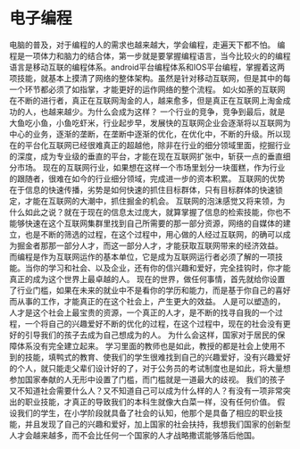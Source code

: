# 电子编程

电脑的普及，对于编程的人的需求也越来越大，学会编程，走遍天下都不怕。
编程是一项体力和脑力的结合体，第一步就是要掌握编程语言，当今比较火的的编程语言是移动互联的编程体系。android平台编程体系和IOS平台编程，掌握着这两项技能，就基本上摸清了网络的整体架构。虽然是针对移动互联网，但是其中的每一个环节都必须了如指掌，才能更好的运作网络的整个流程。
如火如荼的互联网在不断的进行者，真正在互联网淘金的人，越来愈多，但是真正在互联网上淘金成功的人，也越来越少。为什么会成为这样？
一个行业的竞争，竞争到最后，就是大鱼吃小鱼，小鱼吃虾米，行业起步早，发展快的互联网企业会逐渐将以互联网为中心的业务，逐渐的垄断，在垄断中逐渐的优化，在优化中，不断的升级。所以现在的平台化互联网已经很难真正的超越他，除非在行业的细分领域里面，挖掘行业的深度，成为专业级的垂直的平台，才能在现在互联网扩张中，斩获一点的垂直细分市场。
现在的互联网行业，如果想在这样一个市场里划分一块蛋糕，作为行业的跟随者，很难在如今的行业细分领域，完成进一步的资本积累。
互联网的优势在于信息的快速传播，劣势是如何快速的抓住目标群体，只有目标群体的快速锁定，才能在互联网的大潮中，抓住掘金的机会。
互联网的泡沫感觉又将来领，为什么如此之说？就在于现在的信息太过庞大，就算掌握了信息的检索技能，你也不能够快速在这个互联网集群里找到自己所需要的那一部分资源，网络的自媒体的建立，也是不断的筛选的过程，在这个过程中，用心做的人经过互联网，的确可以成为掘金者那那一部分人才，而这一部分人才，才能获取互联网带来的经济效益。
而编程是作为互联网运作的基本单位，它是成为互联网运行者必须了解的一项技能。当你的学习和社会、以及企业，还有你的信兴趣和爱好，完全挂钩时，你才能真正的成为这个世界上最卓越的人。
现在的世界，做任何事情，首先就给你设置了行业门槛，如果在未来的就业中不是看你的学历和能力，而是基于你自己的喜好而从事的工作，才能真正的在这个社会上，产生更大的效益。
人是可以塑造的，人才是这个社会上最宝贵的资源，一个真正的人才，是不断的找寻自我的一个过程，一个将自己的兴趣爱好不断的优化的过程，在这个过程中，现在的社会没有更好的引导我们的孩子去成为自己想成为的人。
为什么会这样，国家对于居民的保障体系没有完全建立起来。
学习里面的教师也是如此，教授的都是社会上使用不到的技能，填鸭式的教育、使我们的学生很难找到自己的兴趣爱好，没有兴趣爱好的个人，就只能走父辈们设计好的了，对于公务员的考试制度也是如此，将大量想参加国家奉献的人无形中设置了门槛，而门槛就是一道最大的歧视。
我们的孩子又不知道社会需要什么人？又不知道自己可以成为什么样的人？有没有一项非常突出的职业技能，才真正的导致我们的本科生就像大白菜一样，没有任何价值。
假设我们的学生，在小学阶段就具备了社会的认知，他那个是具备了相应的职业技能，并且发现了自己的兴趣和爱好，加上国家的社会扶持，我想我们国家的创新型人才会越来越多，而不会比任何一个国家的人才战略撒谎能够落后他国。
